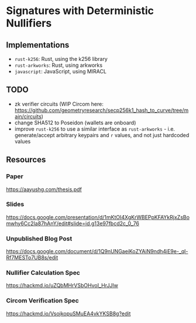 # Signatures with Deterministic Nullifiers

## Implementations

- `rust-k256`: Rust, using the k256 library
- `rust-arkworks`: Rust, using arkworks
- `javascript`: JavaScript, using MIRACL

## TODO

- zk verifier circuits (WIP Circom here: https://github.com/geometryresearch/secp256k1_hash_to_curve/tree/main/circuits)
- change SHA512 to Poseidon (wallets are onboard)
- improve `rust-k256` to use a similar interface as `rust-arkworks` - i.e.
  generate/accept arbitrary keypairs and `r` values, and not just hardcoded
  values

## Resources

### Paper

https://aayushg.com/thesis.pdf

### Slides

https://docs.google.com/presentation/d/1mKtOI4XgKrWBEPpKFAYkRjxZsBomwhy6Cc2Ia87hAnY/edit#slide=id.g13e97fbcd2c_0_76

### Unpublished Blog Post

https://docs.google.com/document/d/1Q9nUNGaeiKoZYAiN9ndh4iE9e-_ql-Rf7MESTo7UB8s/edit

### Nullifier Calculation Spec

https://hackmd.io/uZQbMHrVSbOHvoI_HrJJlw

### Circom Verification Spec

https://hackmd.io/VsojkopuSMuEA4vkYKSB8g?edit

